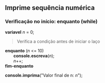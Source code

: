 ## Imprime sequência numérica

### Verificação no início: enquanto (while)

**variavel** *n* = 0;

>Verifica a condição antes de iniciar o laço

**enquanto** (*n* <= 10)<br>
&emsp;&emsp;**console.escreva**(*n*);<br>
&emsp;&emsp;*n*++;<br>
**fim-enquanto**

**console.imprima**("Valor final de n: *n*");